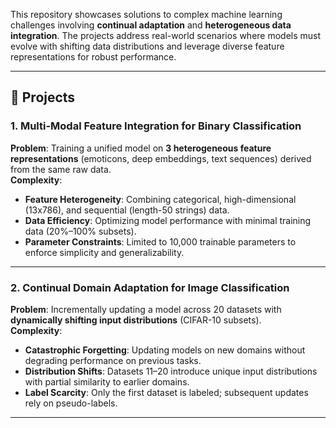 
This repository showcases solutions to complex machine learning challenges involving **continual adaptation** and **heterogeneous data integration**. The projects address real-world scenarios where models must evolve with shifting data distributions and leverage diverse feature representations for robust performance.

---

## 🚀 Projects

### 1. **Multi-Modal Feature Integration for Binary Classification**  
**Problem**: Training a unified model on **3 heterogeneous feature representations** (emoticons, deep embeddings, text sequences) derived from the same raw data.  
**Complexity**:  
- **Feature Heterogeneity**: Combining categorical, high-dimensional (13x786), and sequential (length-50 strings) data.  
- **Data Efficiency**: Optimizing model performance with minimal training data (20%–100% subsets).  
- **Parameter Constraints**: Limited to 10,000 trainable parameters to enforce simplicity and generalizability.  

---
### 2. **Continual Domain Adaptation for Image Classification**
**Problem**: Incrementally updating a model across 20 datasets with **dynamically shifting input distributions** (CIFAR-10 subsets).  
**Complexity**:  
- **Catastrophic Forgetting**: Updating models on new domains without degrading performance on previous tasks.  
- **Distribution Shifts**: Datasets 11–20 introduce unique input distributions with partial similarity to earlier domains.  
- **Label Scarcity**: Only the first dataset is labeled; subsequent updates rely on pseudo-labels.  

---
